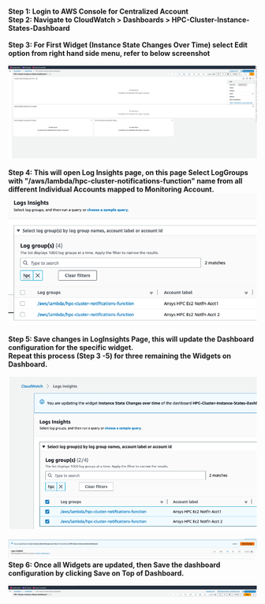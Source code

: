 <b>Step 1: Login to AWS Console for Centralized Account </b><br>
<b>Step 2: Navigate to CloudWatch > Dashboards > HPC-Cluster-Instance-States-Dashboard </b><br>
<br>
<b>Step 3: For First Widget (Instance State Changes Over Time) select Edit option from right hand side menu, refer to below screenshot </b><br>
<br>
![Solution diagram](../../assets/cloudwatch-dashbaord-1.png) <br>
<br>
<b>Step 4: This will open Log Insights page, on this page Select LogGroups with "/aws/lambda/hpc-cluster-notifications-function" name from all different Individual Accounts mapped to Monitoring Account. </b><br>
![Solution diagram](../../assets/cloudwatch-dashbaord-2.png)<br>
<br>
<b>Step 5: Save changes in LogInsights Page, this will update the Dashboard configuration for the specific widget. </b><br>
<b>Repeat this process (Step 3 -5) for three remaining the Widgets on Dashboard. </b><br>
<br>
![Solution diagram](../../assets/cloudwatch-dashbaord-3.png)<br>
<br>
![Solution diagram](../../assets/cloudwatch-dashbaord-4.png)<br>
<b>Step 6: Once all Widgets are updated, then Save the dashboard configuration by clicking Save on Top of Dashboard. </b><br>
<br>
![Solution diagram](../../assets/cloudwatch-dashbaord-5.png) <br>
<br>
